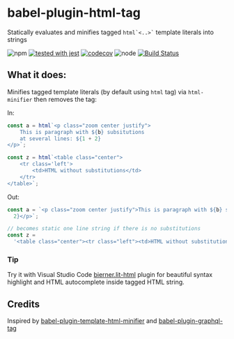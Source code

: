 # babel-plugin-html-tag

Statically evaluates and minifies tagged `` html`<..>` `` template literals into strings

![npm](https://img.shields.io/npm/v/babel-plugin-html-tag.svg)
[![tested with jest](https://img.shields.io/badge/tested_with-jest-99424f.svg)](https://github.com/facebook/jest) [![codecov](https://codecov.io/gh/tinovyatkin/babel-plugin-html-tag/branch/master/graph/badge.svg)](https://codecov.io/gh/tinovyatkin/babel-plugin-html-tag)
![node](https://img.shields.io/node/v/babel-plugin-html-tag.svg) [![Build Status](https://dev.azure.com/tino0458/babel-plugin-html-tag/_apis/build/status/tinovyatkin.babel-plugin-html-tag?branchName=master)](https://dev.azure.com/tino0458/babel-plugin-html-tag/_build/latest?definitionId=1&branchName=master)

## What it does:

Minifies tagged template literals (by default using `html` tag) via `html-minifier` then removes the tag:

In:

```js
const a = html`<p class="zoom center justify">
    This is paragraph with ${b} subsitutions 
    at several lines: ${1 + 2}
</p>`;

const z = html`<table class="center">
    <tr class='left'>
        <td>HTML without substitutions</td>
    </tr>
</table>`;
```

Out:

```js
const a = `<p class="zoom center justify">This is paragraph with ${b} subsitutions at several lines: ${1 +
  2}</p>`;

// becomes static one line string if there is no substitutions
const z =
  '<table class="center"><tr class="left"><td>HTML without substitutions</td></tr></table>';
```

### Tip

Try it with Visual Studio Code [bierner.lit-html](https://marketplace.visualstudio.com/items?itemName=bierner.lit-html) plugin for beautiful syntax highlight and HTML autocomplete inside tagged HTML string.

## Credits

Inspired by [babel-plugin-template-html-minifier](https://github.com/goto-bus-stop/babel-plugin-template-html-minifier) and [babel-plugin-graphql-tag](https://github.com/gajus/babel-plugin-graphql-tag)
